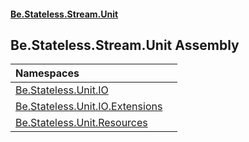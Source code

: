 #### [Be.Stateless.Stream.Unit](README.md 'README')

## Be.Stateless.Stream.Unit Assembly

| Namespaces | |
| :--- | :--- |
| [Be.Stateless.Unit.IO](Be.Stateless.Unit.IO.md 'Be.Stateless.Unit.IO') | |
| [Be.Stateless.Unit.IO.Extensions](Be.Stateless.Unit.IO.Extensions.md 'Be.Stateless.Unit.IO.Extensions') | |
| [Be.Stateless.Unit.Resources](Be.Stateless.Unit.Resources.md 'Be.Stateless.Unit.Resources') | |
